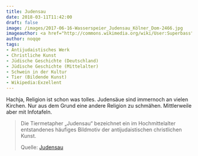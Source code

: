 ```yaml
---
title: Judensau
date: 2018-03-11T11:42:00
draft: false
image: /images/2017-06-16-Wasserspeier_Judensau_Kölner_Dom-2466.jpg
imageauthor: <a href="http://commons.wikimedia.org/wiki/User:Superbass" title="User:Superbass">Superbass</a>
author: noqqe
tags:
- Antijudaistisches Werk
- Christliche Kunst
- Jüdische Geschichte (Deutschland)
- Jüdische Geschichte (Mittelalter)
- Schwein in der Kultur
- Tier (Bildende Kunst)
- Wikipedia:Exzellent
---
```


Hachja, Religion ist schon was tolles. Judensäue sind immernoch an vielen
Kirchen. Nur aus dem Grund eine andere Religion zu schmähen. Mittlerweile aber
mit Infotafeln.

> Die Tiermetapher „Judensau“ bezeichnet ein im Hochmittelalter entstandenes
> häufiges Bildmotiv der antijudaistischen christlichen Kunst.
>
> Quelle: [Judensau](https://de.wikipedia.org/wiki/Judensau)
